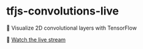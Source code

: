 # tfjs-convolutions-live
🧠 Visualize 2D convolutional layers with TensorFlow

🎥 [Watch the live stream](https://www.youtube.com/watch?v=9NqwsXgcw3I)
